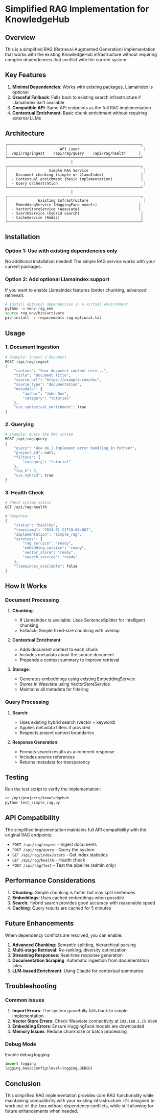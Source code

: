 # Simplified RAG Implementation for KnowledgeHub

## Overview

This is a simplified RAG (Retrieval-Augmented Generation) implementation that works with the existing KnowledgeHub infrastructure without requiring complex dependencies that conflict with the current system.

## Key Features

1. **Minimal Dependencies**: Works with existing packages, LlamaIndex is optional
2. **Graceful Fallback**: Falls back to existing search infrastructure if LlamaIndex isn't available
3. **Compatible API**: Same API endpoints as the full RAG implementation
4. **Contextual Enrichment**: Basic chunk enrichment without requiring external LLMs

## Architecture

```
┌─────────────────────────────────────────────────────────────┐
│                        API Layer                             │
│  /api/rag/ingest    /api/rag/query    /api/rag/health      │
└─────────────────────────────────────────────────────────────┘
                              │
┌─────────────────────────────────────────────────────────────┐
│                   Simple RAG Service                         │
│  - Document chunking (simple or LlamaIndex)                 │
│  - Contextual enrichment (basic implementation)             │
│  - Query orchestration                                       │
└─────────────────────────────────────────────────────────────┘
                              │
┌─────────────────────────────────────────────────────────────┐
│              Existing Infrastructure                         │
│  - EmbeddingService (HuggingFace models)                   │
│  - VectorStoreService (Weaviate)                           │
│  - SearchService (hybrid search)                            │
│  - CacheService (Redis)                                     │
└─────────────────────────────────────────────────────────────┘
```

## Installation

### Option 1: Use with existing dependencies only
No additional installation needed! The simple RAG service works with your current packages.

### Option 2: Add optional LlamaIndex support
If you want to enable LlamaIndex features (better chunking, advanced retrieval):

```bash
# Install optional dependencies in a virtual environment
python -m venv rag_env
source rag_env/bin/activate
pip install -r requirements-rag-optional.txt
```

## Usage

### 1. Document Ingestion

```python
# Example: Ingest a document
POST /api/rag/ingest
{
    "content": "Your document content here...",
    "title": "Document Title",
    "source_url": "https://example.com/doc",
    "source_type": "documentation",
    "metadata": {
        "author": "John Doe",
        "category": "tutorial"
    },
    "use_contextual_enrichment": true
}
```

### 2. Querying

```python
# Example: Query the RAG system
POST /api/rag/query
{
    "query": "How do I implement error handling in Python?",
    "project_id": null,
    "filters": {
        "category": "tutorial"
    },
    "top_k": 5,
    "use_hybrid": true
}
```

### 3. Health Check

```python
# Check system status
GET /api/rag/health

# Response:
{
    "status": "healthy",
    "timestamp": "2024-01-21T10:00:00Z",
    "implementation": "simple_rag",
    "services": {
        "rag_service": "ready",
        "embedding_service": "ready",
        "vector_store": "ready",
        "search_service": "ready"
    },
    "llamaindex_available": false
}
```

## How It Works

### Document Processing

1. **Chunking**: 
   - If LlamaIndex is available: Uses SentenceSplitter for intelligent chunking
   - Fallback: Simple fixed-size chunking with overlap

2. **Contextual Enrichment**:
   - Adds document context to each chunk
   - Includes metadata about the source document
   - Prepends a context summary to improve retrieval

3. **Storage**:
   - Generates embeddings using existing EmbeddingService
   - Stores in Weaviate using VectorStoreService
   - Maintains all metadata for filtering

### Query Processing

1. **Search**:
   - Uses existing hybrid search (vector + keyword)
   - Applies metadata filters if provided
   - Respects project context boundaries

2. **Response Generation**:
   - Formats search results as a coherent response
   - Includes source references
   - Returns metadata for transparency

## Testing

Run the test script to verify the implementation:

```bash
cd /opt/projects/knowledgehub
python test_simple_rag.py
```

## API Compatibility

The simplified implementation maintains full API compatibility with the original RAG endpoints:

- `POST /api/rag/ingest` - Ingest documents
- `POST /api/rag/query` - Query the system
- `GET /api/rag/index/stats` - Get index statistics
- `GET /api/rag/health` - Health check
- `POST /api/rag/test` - Test the pipeline (admin only)

## Performance Considerations

1. **Chunking**: Simple chunking is faster but may split sentences
2. **Embeddings**: Uses cached embeddings when possible
3. **Search**: Hybrid search provides good accuracy with reasonable speed
4. **Caching**: Query results are cached for 5 minutes

## Future Enhancements

When dependency conflicts are resolved, you can enable:

1. **Advanced Chunking**: Semantic splitting, hierarchical parsing
2. **Multi-stage Retrieval**: Re-ranking, diversity optimization
3. **Streaming Responses**: Real-time response generation
4. **Documentation Scraping**: Automatic ingestion from documentation sites
5. **LLM-based Enrichment**: Using Claude for contextual summaries

## Troubleshooting

### Common Issues

1. **Import Errors**: The system gracefully falls back to simple implementation
2. **Vector Store Errors**: Check Weaviate connectivity at `192.168.1.25:8090`
3. **Embedding Errors**: Ensure HuggingFace models are downloaded
4. **Memory Issues**: Reduce chunk size or batch processing

### Debug Mode

Enable debug logging:
```python
import logging
logging.basicConfig(level=logging.DEBUG)
```

## Conclusion

This simplified RAG implementation provides core RAG functionality while maintaining compatibility with your existing infrastructure. It's designed to work out-of-the-box without dependency conflicts, while still allowing for future enhancements when needed.